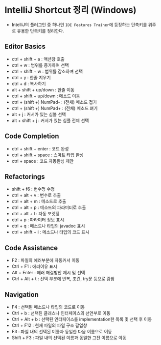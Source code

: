 # IntelliJ Shortcut 정리 (Windows)

- IntelliJ의 플러그인 중 하나인 `IDE Features Trainer`에 등장하는 단축키를 위주로 유용한 단축키를 정리한다.

## Editor Basics

- ctrl + shift + a : 액션창 호출
- ctrl + w : 범위를 증가하여 선택
- ctrl + shift + w : 범위를 감소하며 선택
- ctrl + y : 한줄 지우기
- ctrl + d : 복사하기
- alt + shift + up/down : 한줄 이동
- ctrl + shift + up/down : 메소드 이동
- ctrl + (shift +) NumPad- : (전체) 메소드 접기
- ctrl + (shift +) NumPad+ : (전체) 메소드 펴기
- alt + j : 커서가 있는 심볼 선택
- alt + shift + j : 커서가 있는 심플 전체 선택

## Code Completion

- ctrl + shift + enter : 코드 완성
- ctrl + shift + space : 스마트 타입 완성
- ctrl + space : 코드 자동완성 제안

## Refactorings

- shift + f6 : 변수명 수정
- ctrl + alt + v : 변수로 추출
- ctrl + alt + m : 메소드로 추출
- ctrl + alt + p : 메소드의 파라미터로 추출
- ctrl + alt + l : 자동 포멧팅
- ctrl + p : 파라미터 정보 표시
- ctrl + q : 메소드나 타입의 javadoc 표시
- ctrl + shift + i : 메소드나 타입의 코드 표시

## Code Assistance

- F2 : 파일의 에러부분에 자동커서 이동
- Ctrl + F1 : 에러이유 표시
- Alt + Enter : 에러 해결방안 제시 및 선택
- Ctrl + Alt + t : 선택 부분에 반복, 조건, try문 등으로 감쌈

## Navigation

- F4 : 선택된 메소드나 타입의 코드로 이동
- Ctrl + b : 선택된 클래스나 인터페이스의 선언부로 이동
- Ctrl + Alt + b : 선택된 인터페이스를 implementation한 목록 및 선택 후 이동
- Ctrl + F12 : 현재 파일의 파일 구조 팝업창
- F3 : 파일 내의 선택된 이름과 동일한 다음 이름으로 이동
- Shift + F3 : 파일 내의 선택된 이름과 동일한 그전 이름으로 이동